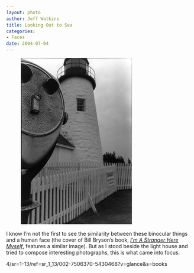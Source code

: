 ```yaml
--- 
layout: photo
author: Jeff Watkins
title: Looking Out to Sea
categories: 
- Faces
date: 2004-07-04
---
```


<figure><img class="photo" src="/photos/8004-11.jpg"></figure>

I know I’m not the first to see the similarity between these binocular things
and a human face (the cover of Bill Bryson’s book, _[I’m A Stranger Here
Myself][1]_, features a similar image). But as I stood beside the light house
and tried to compose interesting photographs, this is what came into focus.

   [1]: http://www.amazon.com/exec/obidos/tg/detail/-/076790382X/qid=108896781
4/sr=1-13/ref=sr_1_13/002-7506370-5430468?v=glance&s=books

